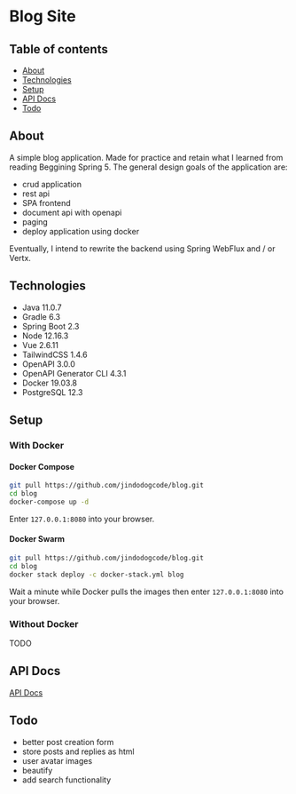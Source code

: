 # Blog Site

## Table of contents

- [About](#about)
- [Technologies](#technologies)
- [Setup](#setup)
- [API Docs](#api-docs)
- [Todo](#todo)

## About

A simple blog application. Made for practice and retain what I learned from
reading Beggining Spring 5. The general design goals of the application are:

- crud application
- rest api
- SPA frontend
- document api with openapi
- paging
- deploy application using docker

Eventually, I intend to rewrite the backend using Spring WebFlux and / or Vertx.

## Technologies

- Java 11.0.7
- Gradle 6.3
- Spring Boot 2.3
- Node 12.16.3
- Vue 2.6.11
- TailwindCSS 1.4.6
- OpenAPI 3.0.0
- OpenAPI Generator CLI 4.3.1
- Docker 19.03.8
- PostgreSQL 12.3

## Setup

### With Docker

#### Docker Compose

```bash
git pull https://github.com/jindodogcode/blog.git
cd blog
docker-compose up -d
```

Enter `127.0.0.1:8080` into your browser.

#### Docker Swarm

```bash
git pull https://github.com/jindodogcode/blog.git
cd blog
docker stack deploy -c docker-stack.yml blog
```

Wait a minute while Docker pulls the images then enter `127.0.0.1:8080` into
your browser.

### Without Docker

TODO

## API Docs

[API Docs](./docs/api/README.md)

## Todo

- better post creation form
- store posts and replies as html
- user avatar images
- beautify
- add search functionality
